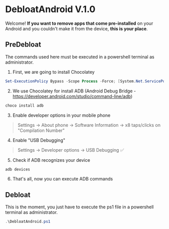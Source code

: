 # DebloatAndroid V.1.0
Welcome!
**If you want to remove apps that come pre-installed** on your Android and you couldn't make it from the device, **this is your place**.

## PreDebloat
The commands used here must be executed in a powershell terminal as administrator.

1. First, we are going to install Chocolatey  
```powershell
Set-ExecutionPolicy Bypass -Scope Process -Force; [System.Net.ServicePointManager]::SecurityProtocol = [System.Net.ServicePointManager]::SecurityProtocol -bor 3072; iex ((New-Object System.Net.WebClient).DownloadString('https://chocolatey.org/install.ps1'))
```
2. We use Chocolatey for install ADB (Android Debug Bridge - https://developer.android.com/studio/command-line/adb)  
```powershell
choco install adb
```
3. Enable developer options in your mobile phone
> Settings -> About phone -> Software Information -> x8 taps/clicks on "Compilation Number"

4. Enable "USB Debugging"
> Settings -> Developer options -> USB Debugging :white_check_mark:

5. Check if ADB recognizes your device
```powershell
adb devices
```

6. That's all, now you can execute ADB commands

## Debloat
This is the moment, you just have to execute the ps1 file in a powershell terminal as administrator.
```powershell
.\DebloatAndroid.ps1
```
